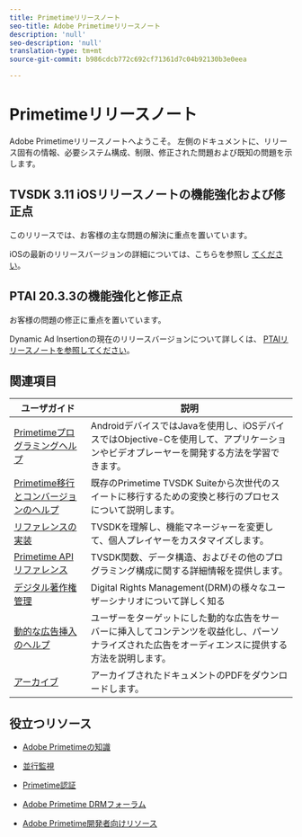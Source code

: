 ```yaml
---
title: Primetimeリリースノート
seo-title: Adobe Primetimeリリースノート
description: 'null'
seo-description: 'null'
translation-type: tm+mt
source-git-commit: b986cdcb772c692cf71361d7c04b92130b3e0eea

---
```



# Primetimeリリースノート

Adobe Primetimeリリースノートへようこそ。 左側のドキュメントに、リリース固有の情報、必要システム構成、制限、修正された問題および既知の問題を示します。

<!-- ## Fixes in TVSDK 3.11 Android
The release enhanced support for Widevine DRM and resolved top customer issues.
Check out for more information about the current released version for [Android](../release-notes/tvsdk-3x-android.md). -->

## TVSDK 3.11 iOSリリースノートの機能強化および修正点

このリリースでは、お客様の主な問題の解決に重点を置いています。

iOSの最新のリリースバージョンの詳細については、こちらを参照し [てください](../release-notes/tvsdk-3x-ios.md)。

## PTAI 20.3.3の機能強化と修正点

お客様の問題の修正に重点を置いています。

Dynamic Ad Insertionの現在のリリースバージョンについて詳しくは、 [PTAIリリースノートを参照してください](ptai-19x-release-notes.md)。

## 関連項目

| ユーザガイド | 説明 |
|--- |--- |
| [Primetimeプログラミングヘルプ](/help/programming/home.md) | AndroidデバイスではJavaを使用し、iOSデバイスではObjective-Cを使用して、アプリケーションやビデオプレーヤーを開発する方法を学習できます。 |
| [Primetime移行とコンバージョンのヘルプ](/help/migration-guides/home.md) | 既存のPrimetime TVSDK Suiteから次世代のスイートに移行するための変換と移行のプロセスについて説明します。 |
| [リファレンスの実装](/help/android-reference-implementation/home.md) | TVSDKを理解し、機能マネージャーを変更して、個人プレイヤーをカスタマイズします。 |
| [Primetime APIリファレンス](/help/reference/api-references.md) | TVSDK関数、データ構造、およびその他のプログラミング構成に関する詳細情報を提供します。 |
| [デジタル著作権管理](/help/digital-rights-management/home.md) | Digital Rights Management(DRM)の様々なユーザーシナリオについて詳しく知る |
| [動的な広告挿入のヘルプ](/help/dynamic-ad-insertion/home.md) | ユーザーをターゲットにした動的な広告をサーバーに挿入してコンテンツを収益化し、パーソナライズされた広告をオーディエンスに提供する方法を説明します。 |
| [アーカイブ](https://helpx.adobe.com/primetime/archives.html) | アーカイブされたドキュメントのPDFをダウンロードします。 |

## 役立つリソース

* [Adobe Primetimeの知識](https://www.adobe.com/in/marketing/primetime.html)

* [並行監視](https://tve.helpdocsonline.com/concurrency-monitoring-introduction)

* [Primetime認証](https://tve.helpdocsonline.com/home)

* [Adobe Primetime DRMフォーラム](https://forums.adobe.com/community/adobe_access)

* [Adobe Primetime開発者向けリソース](https://www.adobe.com/devnet/primetime.html)
